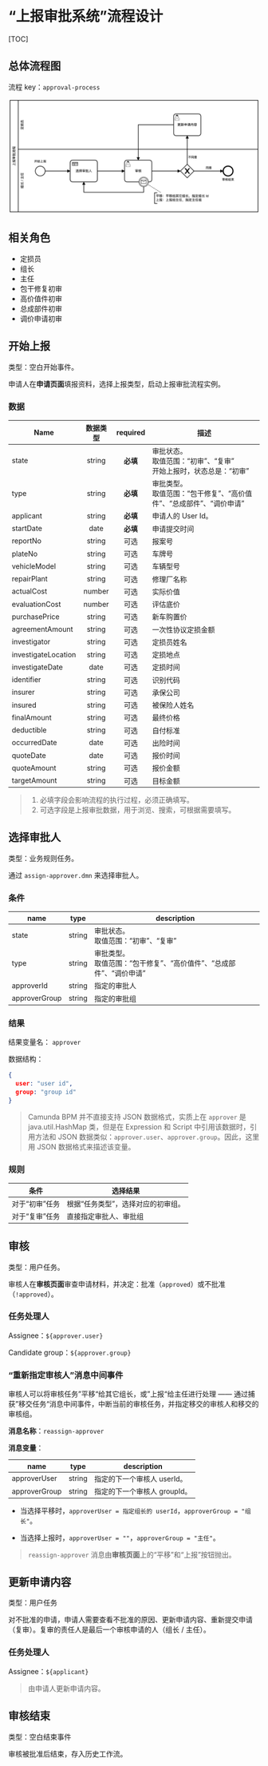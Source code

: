 # “上报审批系统”流程设计

[TOC]

## 总体流程图

流程 key：`approval-process`

![上报审批系统流程](approval-process.png)



## 相关角色

- 定损员
- 组长
- 主任
- 包干修复初审
- 高价值件初审
- 总成部件初审
- 调价申请初审



## 开始上报

类型：空白开始事件。

申请人在**申请页面**填报资料，选择上报类型，启动上报审批流程实例。

### 数据

| Name                | 数据类型 | required | 描述                                                         |
| ------------------- | :------: | :------: | ------------------------------------------------------------ |
| state               |  string  | **必填** | 审批状态。<br>取值范围：“初审”、“复审”<br>开始上报时，状态总是：“初审” |
| type                |  string  | **必填** | 审批类型。<br>取值范围：“包干修复”、“高价值件”、“总成部件”、“调价申请” |
| applicant           |  string  | **必填** | 申请人的 User Id。                                           |
| startDate           |   date   | **必填** | 申请提交时间                                                 |
| reportNo            |  string  |   可选   | 报案号                                                       |
| plateNo             |  string  |   可选   | 车牌号                                                       |
| vehicleModel        |  string  |   可选   | 车辆型号                                                     |
| repairPlant         |  string  |   可选   | 修理厂名称                                                   |
| actualCost          |  number  |   可选   | 实际价值                                                     |
| evaluationCost      |  number  |   可选   | 评估底价                                                     |
| purchasePrice       |  string  |   可选   | 新车购置价                                                   |
| agreementAmount     |  string  |   可选   | 一次性协议定损金额                                           |
| investigator        |  string  |   可选   | 定损员姓名                                                   |
| investigateLocation |  string  |   可选   | 定损地点                                                     |
| investigateDate     |   date   |   可选   | 定损时间                                                     |
| identifier          |  string  |   可选   | 识别代码                                                     |
| insurer             |  string  |   可选   | 承保公司                                                     |
| insured             |  string  |   可选   | 被保险人姓名                                                 |
| finalAmount         |  string  |   可选   | 最终价格                                                     |
| deductible          |  string  |   可选   | 自付标准                                                     |
| occurredDate        |   date   |   可选   | 出险时间                                                     |
| quoteDate           |   date   |   可选   | 报价时间                                                     |
| quoteAmount         |  string  |   可选   | 报价金额                                                     |
| targetAmount        |  string  |   可选   | 目标金额                                                     |

> 1. 必填字段会影响流程的执行过程，必须正确填写。
> 2. 可选字段是上报审批数据，用于浏览、搜索，可根据需要填写。



## 选择审批人

类型：业务规则任务。

通过 `assign-approver.dmn` 来选择审批人。

### 条件

| name          | type   | description                                                  |
| ------------- | ------ | ------------------------------------------------------------ |
| state         | string | 审批状态。<br/>取值范围：“初审”、“复审”                      |
| type          | string | 审批类型。<br/>取值范围：“包干修复”、“高价值件”、“总成部件”、“调价申请” |
| approverId    | string | 指定的审批人                                                 |
| approverGroup | string | 指定的审批组                                                 |

### 结果

结果变量名： `approver`

数据结构：

```json
{
  user: "user id",
  group: "group id"
}
```

> Camunda BPM 并不直接支持 JSON 数据格式，实质上在 `approver` 是 java.util.HashMap 类，但是在 Expression 和 Script 中引用该数据时，引用方法和 JSON 数据类似：`approver.user`、`approver.group`。因此，这里用 JSON 数据格式来描述该变量。

### 规则

| 条件           | 选择结果                           |
| -------------- | ---------------------------------- |
| 对于“初审”任务 | 根据“任务类型”，选择对应的初审组。 |
| 对于“复审”任务 | 直接指定审批人、审批组             |



## 审核

类型：用户任务。

审核人在**审核页面**审查申请材料，并决定：批准（`approved`）或不批准（`!approved`）。

### 任务处理人

Assignee：`${approver.user}`

Candidate group：`${approver.group}`

### “重新指定审核人”消息中间事件

审核人可以将审核任务”平移“给其它组长，或”上报“给主任进行处理 —— 通过捕获”移交任务“消息中间事件，中断当前的审核任务，并指定移交的审核人和移交的审核组。

**消息名称**：`reassign-approver`

**消息变量**：

| name          |  type  | description                  |
| ------------- | :----: | ---------------------------- |
| approverUser  | string | 指定的下一个审核人 userId。  |
| approverGroup | string | 指定的下一个审核人 groupId。 |

- 当选择平移时，`approverUser = 指定组长的 userId`，`approverGroup = "组长"`。

- 当选择上报时，`approverUser = ""`，`approverGroup = "主任"`。

> `reassign-approver` 消息由**审核页面**上的“平移”和“上报”按钮抛出。



## 更新申请内容

类型：用户任务

对不批准的申请，申请人需要查看不批准的原因、更新申请内容、重新提交申请（复审）。复审的责任人是最后一个审核申请的人（组长 / 主任）。

### 任务处理人

Assignee：`${applicant}`

> 由申请人更新申请内容。



## 审核结束

类型：空白结束事件

审核被批准后结束，存入历史工作流。